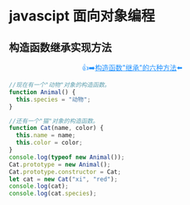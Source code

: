 # javascipt 面向对象编程

## 构造函数继承实现方法

<p class="codepart-title"> 👍➡️<a href="https://www.cnblogs.com/goloving/p/7774077.html">构造函数"继承"的六种方法</a>⬅️</p>

```js
//现在有一个"动物"对象的构造函数。
function Animal() {
  this.species = "动物";
}

//还有一个"猫"对象的构造函数。
function Cat(name, color) {
  this.name = name;
  this.color = color;
}
console.log(typeof new Animal());
Cat.prototype = new Animal();
Cat.prototype.constructor = Cat;
let cat = new Cat("xi", "red");
console.log(cat);
console.log(cat.species);
```

<!-- TODO:完成js面向对象编程 -->

<style scoped>
.codepart-title{
 text-align:center;
 color:dodgerblue
}
.codepart-title a{
     color:dodgerblue
}
</style>
